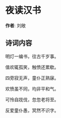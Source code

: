 # 夜读汉书

**作者**: 刘敞

## 诗词内容

明灯一编书，往古千岁事。

值欢辄孤笑，触愤还累欷。

四旁寂无声，童仆正熟寐。

欢愤虽不同，均非平和气。

可怜自戕伐，忽忽老将至。

反爱童仆愚，冥然不识字。

